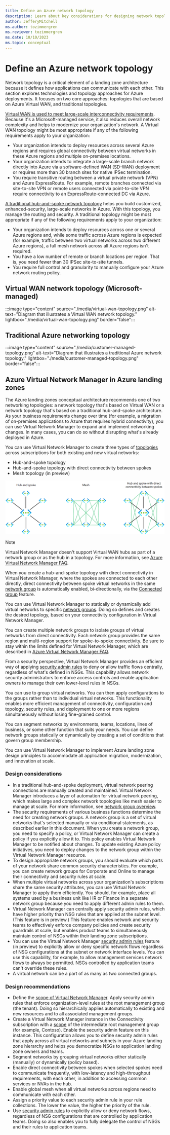 ```yaml
---
title: Define an Azure network topology
description: Learn about key considerations for designing network topologies in Azure. Get recommendations for network topology designs.
author: JefferyMitchell
ms.author: tozimmergren
ms.reviewer: tozimmergren
ms.date: 10/10/2023
ms.topic: conceptual
---
```


# Define an Azure network topology

Network topology is a critical element of a landing zone architecture because it defines how applications can communicate with each other. This section explores technologies and topology approaches for Azure deployments. It focuses on two core approaches: topologies that are based on Azure Virtual WAN, and traditional topologies.

[Virtual WAN is used to meet large-scale interconnectivity requirements](../azure-best-practices/virtual-wan-network-topology.md). Because it's a Microsoft-managed service, it also reduces overall network complexity and helps to modernize your organization's network. A Virtual WAN topology might be most appropriate if any of the following requirements apply to your organization:

- Your organization intends to deploy resources across several Azure regions and requires global connectivity between virtual networks in these Azure regions and multiple on-premises locations.
- Your organization intends to integrate a large-scale branch network directly into Azure via a software-defined WAN (SD-WAN) deployment or requires more than 30 branch sites for native IPSec termination.
- You require transitive routing between a virtual private network (VPN) and Azure ExpressRoute. For example, remote branches connected via site-to-site VPN or remote users connected via point-to-site VPN require connectivity to an ExpressRoute-connected DC via Azure.

[A traditional hub-and-spoke network topology](../azure-best-practices/traditional-azure-networking-topology.md) helps you build customized, enhanced-security, large-scale networks in Azure. With this topology, you manage the routing and security. A traditional topology might be most appropriate if any of the following requirements apply to your organization:

- Your organization intends to deploy resources across one or several Azure regions and, while some traffic across Azure regions is expected (for example, traffic between two virtual networks across two different Azure regions), a full mesh network across all Azure regions isn't required.
- You have a low number of remote or branch locations per region. That is, you need fewer than 30 IPSec site-to-site tunnels.
- You require full control and granularity to manually configure your Azure network routing policy.

## Virtual WAN network topology (Microsoft-managed)

:::image type="content" source="./media/virtual-wan-topology.png" alt-text="Diagram that illustrates a Virtual WAN network topology." lightbox="./media/virtual-wan-topology.png" border="false":::

## Traditional Azure networking topology

:::image type="content" source="./media/customer-managed-topology.png" alt-text="Diagram that illustrates a traditional Azure network topology." lightbox="./media/customer-managed-topology.png" border="false":::

## Azure Virtual Network Manager in Azure landing zones

The Azure landing zones conceptual architecture recommends one of two networking topologies: a network topology that's based on Virtual WAN or a network topology that's based on a traditional hub-and-spoke architecture. As your business requirements change over time (for example, a migration of on-premises applications to Azure that requires hybrid connectivity), you can use Virtual Network Manager to expand and implement networking changes. In many cases, you can do so without disrupting what's already deployed in Azure.  

You can use Virtual Network Manager to create three types of [topologies](/azure/virtual-network-manager/concept-connectivity-configuration) across subscriptions for both existing and new virtual networks:

- Hub-and-spoke topology
- Hub-and-spoke topology with direct connectivity between spokes
- Mesh topology (in preview)

![Diagram that shows Azure virtual network topologies.](../../_images/azure-best-practices/azure-virtual-network-manager-network-topologies.png)

>[!NOTE]
> Virtual Network Manager doesn't support Virtual WAN hubs as part of a network group or as the hub in a topology. For more information, see [Azure Virtual Network Manager FAQ](/azure/virtual-network-manager/faq).

When you create a hub-and-spoke topology with direct connectivity in Virtual Network Manager, where the spokes are connected to each other directly, direct connectivity between spoke virtual networks in the same [network group](/azure/virtual-network-manager/concept-network-groups) is automatically enabled, bi-directionally, via the [Connected group](/azure/virtual-network-manager/concept-connectivity-configuration#connected-group) feature. 

You can use Virtual Network Manager to statically or dynamically add virtual networks to specific [network groups](/azure/virtual-network-manager/concept-network-groups). Doing so defines and creates the desired topology, based on your connectivity configuration in Virtual Network Manager.

You can create multiple network groups to isolate groups of virtual networks from direct connectivity. Each network group provides the same region and multi-region support for spoke-to-spoke connectivity. Be sure to stay within the limits defined for Virtual Network Manager, which are described in [Azure Virtual Network Manager FAQ](/azure/virtual-network-manager/faq#limits).

From a security perspective, Virtual Network Manager provides an efficient way of applying [security admin rules](/azure/virtual-network-manager/concept-security-admins) to deny or allow traffic flows centrally, regardless of what's defined in NSGs. This capability allows network security administrators to enforce access controls and enable application owners to manage their own lower-level rules in NSGs.

You can use  to group virtual networks. You can then apply configurations to the groups rather than to individual virtual networks.
This functionality enables more efficient management of connectivity, configuration and topology, security rules, and deployment to one or more regions simultaneously without losing fine-grained control.

You can segment networks by environments, teams, locations, lines of business, or some other function that suits your needs. You can define network groups statically or dynamically by creating a set of conditions that govern group membership.

You can use Virtual Network Manager to implement Azure landing zone design principles to accommodate all application migration, modernization, and innovation at scale.

### Design considerations

- In a traditional hub-and-spoke deployment, virtual network peering connections are manually created and maintained. Virtual Network Manager introduces a layer of automation for virtual network peering, which makes large and complex network topologies like mesh easier to manage at scale. For more information, see [network group overview](/azure/virtual-network-manager/concept-network-groups).
- The security requirements of various business functions determine the need for creating network groups. A network group is a set of virtual networks that's selected manually or via conditional statements, as described earlier in this document. When you create a network group, you need to specify a policy, or Virtual Network Manager can create a policy if you explicitly allow it to. This policy enables Virtual Network Manager to be notified about changes. To update existing Azure policy initiatives, you need to deploy changes to the network group within the Virtual Network Manager resource.
- To design appropriate network groups, you should evaluate which parts of your network share common security characteristics. For example, you can create network groups for Corporate and Online to manage their connectivity and security rules at scale.
- When multiple virtual networks across your organization's subscriptions share the same security attributes, you can use Virtual Network Manager to apply them efficiently. You should, for example, place all systems used by a business unit like HR or Finance in a separate network group because you need to apply different admin rules to them.
- Virtual Network Manager can centrally apply security admin rules, which have higher priority than NSG rules that are applied at the subnet level. (This feature is in preview.) This feature enables network and security teams to effectively enforce company policies and create security guardrails at scale, but enables product teams to simultaneously maintain control of NSGs within their landing zone subscriptions.
- You can use the Virtual Network Manager [security admin rules](/azure/virtual-network-manager/concept-security-admins) feature (in preview) to explicitly allow or deny specific network flows regardless of NSG configurations at the subnet or network interface levels. You can use this capability, for example, to allow management services network flows to always be permitted. NSGs controlled by application teams can't override these rules.
- A virtual network can be a part of as many as two connected groups.

### Design recommendations

- Define the [scope of Virtual Network Manager](/azure/virtual-network-manager/concept-network-manager-scope). Apply security admin rules that enforce organization-level rules at the root management group (the tenant). Doing so hierarchically applies automatically to existing and new resources and to all associated management groups.
- Create a Virtual Network Manager instance in the Connectivity subscription with a [scope](/azure/virtual-network-manager/concept-network-manager-scope) of the intermediate root management group (for example, Contoso). Enable the security admin feature on this instance. This configuration allows you to define security admin rules that apply across all virtual networks and subnets in your Azure landing zone hierarchy and helps you democratize NSGs to application landing zone owners and teams.
- Segment networks by grouping virtual networks either statically (manually) or dynamically (policy based).
- Enable direct connectivity between spokes when selected spokes need to communicate frequently, with low-latency and high-throughput requirements, with each other, in addition to accessing common services or NVAs in the hub.
- Enable global mesh when all virtual networks across regions need to communicate with each other.  
- Assign a priority value to each security admin rule in your rule collections. The lower the value, the higher the priority of the rule. 
- Use [security admin rules](/azure/virtual-network-manager/concept-security-admins) to explicitly allow or deny network flows, regardless of NSG configurations that are controlled by application teams. Doing so also enables you to fully delegate the control of NSGs and their rules to application teams.
